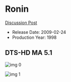 # Ronin

[Discussion Post](https://www.avsforum.com/threads/bass-eq-for-filtered-movies.2995212/post-57847674)

* Release Date: 2009-02-24
* Production Year: 1998

## DTS-HD MA 5.1

![img 0](https://i.imgur.com/xT1IRGX.jpg)

![img 1](https://i.imgur.com/qZtgwSl.jpg)

